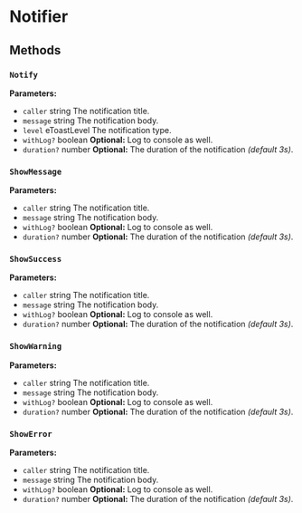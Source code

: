 # Notifier

## Methods

### `Notify`

**Parameters:**
- `caller` string The notification title.
- `message` string The notification body.
- `level` eToastLevel The notification type.
- `withLog?` boolean **Optional:** Log to console as well.
- `duration?` number **Optional:** The duration of the notification *(default 3s)*.



### `ShowMessage`

**Parameters:**
- `caller` string The notification title.
- `message` string The notification body.
- `withLog?` boolean **Optional:** Log to console as well.
- `duration?` number **Optional:** The duration of the notification *(default 3s)*.



### `ShowSuccess`

**Parameters:**
- `caller` string The notification title.
- `message` string The notification body.
- `withLog?` boolean **Optional:** Log to console as well.
- `duration?` number **Optional:** The duration of the notification *(default 3s)*.



### `ShowWarning`

**Parameters:**
- `caller` string The notification title.
- `message` string The notification body.
- `withLog?` boolean **Optional:** Log to console as well.
- `duration?` number **Optional:** The duration of the notification *(default 3s)*.



### `ShowError`

**Parameters:**
- `caller` string The notification title.
- `message` string The notification body.
- `withLog?` boolean **Optional:** Log to console as well.
- `duration?` number **Optional:** The duration of the notification *(default 3s)*.




